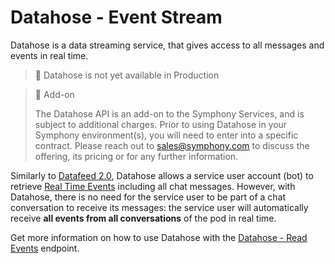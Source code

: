 # Datahose - Event Stream

Datahose is a data streaming service, that gives access to all messages and events in real time.

> 🚧 Datahose is not yet available in Production

> 📘 Add-on
>
> The Datahose API is an add-on to the Symphony Services, and is subject to additional charges. Prior to using Datahose in your Symphony environment(s), you will need to enter into a specific contract. Please reach out to [sales@symphony.com](mailto:sales@symphony.com) to discuss the offering, its pricing or for any further information.

Similarly to [Datafeed 2.0](../datafeed/datafeed-v2/), Datahose allows a service user account (bot) to retrieve [Real Time Events](https://docs.developers.symphony.com/building-bots-on-symphony/datafeed/real-time-events) including all chat messages. However, with Datahose, there is no need for the service user to be part of a chat conversation to receive its messages: the service user will automatically receive **all events from all conversations** of the pod in real time.

Get more information on how to use Datahose with the [Datahose - Read Events](datahose-read-events.md) endpoint.
